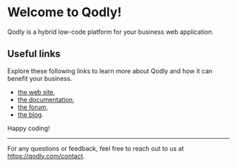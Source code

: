 # Welcome to Qodly!

Qodly is a hybrid low-code platform for your business web application.

## Useful links

Explore these following links to learn more about Qodly and how it can benefit your business. 
* [the web site](https://qodly.com/),
* [the documentation](https://developer.qodly.com/docs/),
* [the forum](https://community.qodly.com/),
* [the blog](https://qodly.com/blog).

Happy coding!

___

For any questions or feedback, feel free to reach out to us at https://qodly.com/contact. 
